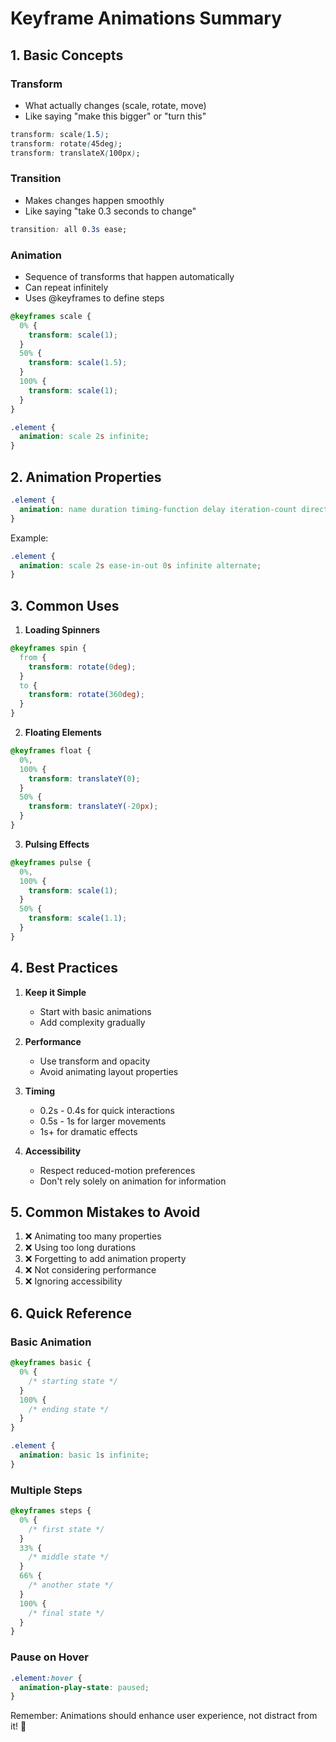# Keyframe Animations Summary

## 1. Basic Concepts

### Transform

- What actually changes (scale, rotate, move)
- Like saying "make this bigger" or "turn this"

```css
transform: scale(1.5);
transform: rotate(45deg);
transform: translateX(100px);
```

### Transition

- Makes changes happen smoothly
- Like saying "take 0.3 seconds to change"

```css
transition: all 0.3s ease;
```

### Animation

- Sequence of transforms that happen automatically
- Can repeat infinitely
- Uses @keyframes to define steps

```css
@keyframes scale {
  0% {
    transform: scale(1);
  }
  50% {
    transform: scale(1.5);
  }
  100% {
    transform: scale(1);
  }
}

.element {
  animation: scale 2s infinite;
}
```

## 2. Animation Properties

```css
.element {
  animation: name duration timing-function delay iteration-count direction;
}
```

Example:

```css
.element {
  animation: scale 2s ease-in-out 0s infinite alternate;
}
```

## 3. Common Uses

1. **Loading Spinners**

```css
@keyframes spin {
  from {
    transform: rotate(0deg);
  }
  to {
    transform: rotate(360deg);
  }
}
```

2. **Floating Elements**

```css
@keyframes float {
  0%,
  100% {
    transform: translateY(0);
  }
  50% {
    transform: translateY(-20px);
  }
}
```

3. **Pulsing Effects**

```css
@keyframes pulse {
  0%,
  100% {
    transform: scale(1);
  }
  50% {
    transform: scale(1.1);
  }
}
```

## 4. Best Practices

1. **Keep it Simple**

   - Start with basic animations
   - Add complexity gradually

2. **Performance**

   - Use transform and opacity
   - Avoid animating layout properties

3. **Timing**

   - 0.2s - 0.4s for quick interactions
   - 0.5s - 1s for larger movements
   - 1s+ for dramatic effects

4. **Accessibility**
   - Respect reduced-motion preferences
   - Don't rely solely on animation for information

## 5. Common Mistakes to Avoid

1. ❌ Animating too many properties
2. ❌ Using too long durations
3. ❌ Forgetting to add animation property
4. ❌ Not considering performance
5. ❌ Ignoring accessibility

## 6. Quick Reference

### Basic Animation

```css
@keyframes basic {
  0% {
    /* starting state */
  }
  100% {
    /* ending state */
  }
}

.element {
  animation: basic 1s infinite;
}
```

### Multiple Steps

```css
@keyframes steps {
  0% {
    /* first state */
  }
  33% {
    /* middle state */
  }
  66% {
    /* another state */
  }
  100% {
    /* final state */
  }
}
```

### Pause on Hover

```css
.element:hover {
  animation-play-state: paused;
}
```

Remember: Animations should enhance user experience, not distract from it! 🎨
